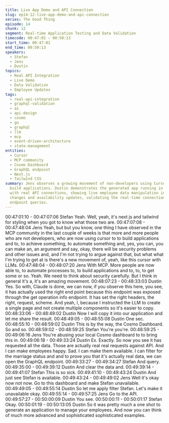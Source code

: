 ```yaml
---
title: Live App Demo and API Connection
slug: ep14-12-live-app-demo-and-api-connection
series: The Good Thing
episode: 14
chunk: 12
segment: Real-time Application Testing and Data Validation
timecode: 00:47:01 – 00:50:13
start_time: 00:47:01
end_time: 00:50:13
speakers:
  - Stefan
  - Jens
  - Dustin
topics:
  - Real API Integration
  - Live Demo
  - Data Validation
  - Employee Updates
tags:
  - real-api-integration
  - graphql-validation
  - ai
  - api-design
  - cosmo
  - go
  - graphql
  - llm
  - mcp
  - event-driven-architecture
  - state-management
entities:
  - Cursor
  - MCP community
  - Cosmo Dashboard
  - GraphQL endpoint
  - Next.js
  - Tailwind CSS
summary: Jens observes a growing movement of non-developers using Cursor and MCP to
  build applications. Dustin demonstrates the generated app running in Cosmo Dashboard
  with real API connections, showing live employee data manipulation including mood
  changes and availability updates, validating the real-time connection through GraphQL
  endpoint queries.
---
```


00:47:01:10 - 00:47:07:06
Stefan
Yeah. Well, yeah, it's next js and tailwind for styling when you got to know what those two are.
00:47:07:08 - 00:47:48:04
Jens
Yeah, but but you know, one thing I have observed in the MCP community in the last couple of
weeks is that more and more people who are not developers, who are now using cursor to to
build applications and to, to achieve something, to automate something and, yes, you can, you
can make an, an argument and say, okay, there will be security problems and other issues and,
and I'm not trying to argue against that, but what what I'm trying to get at is there's a new
movement of, yeah, like this cursor with LLMs.
00:47:48:04 - 00:48:07:20
Jens
With MCP. More people are now able to, to automate processes to, to build applications and to,
to, to get some or so. Yeah. We need to think about security carefully. But I think in general it's
a, it's an amazing movement.
00:48:07:23 - 00:48:33:03
Dustin
Yes. So with, Claude is done, we can now, if you observe this here, you see, it has actually used
the right end point because this endpoint was exposed through the get operation info endpoint.
It has set the right headers, the right, request, scheme. And yeah, I, because I instructed the
LLM to create a single page and not create multiple components so it's easier to copy.
00:48:33:06 - 00:48:49:02
Dustin
Now I will copy it into our application and let me share the result.
00:48:49:05 - 00:48:55:08
Dustin
One sec.
00:48:55:10 - 00:48:59:02
Dustin
This is by the way, the Cosmo Dashboard. So and so.
00:48:59:02 - 00:48:59:25
Stefan
You're you're.
00:48:59:25 - 00:49:06:16
Jens
You're abusing your local Cosmo dashboard to to bring this in.
00:49:06:18 - 00:49:33:24
Dustin
Ex. Exactly. So now you see it has requested all the data. Those are actually real real requests
against API. And I can make employees happy. Sad. I can make them available. I can filter for
the marriage status and and to prove you that it's actually real data, we can open the GraphQL
endpoint.
00:49:33:27 - 00:49:34:27
Stefan
And query.
00:49:35:00 - 00:49:39:12
Dustin
And clear the data and.
00:49:39:14 - 00:49:41:07
Stefan
This is so sick.
00:49:41:10 - 00:49:43:24
Dustin
And just see Stefan is available.
00:49:43:24 - 00:49:49:02
Jens
Well it's okay now not now. Go to this dashboard and make Stefan unavailable.
00:49:49:05 - 00:49:55:14
Dustin
So let me apply filter Stefan. Let's make it unavailable okay.
00:49:55:14 - 00:49:57:25
Jens
Go to the API.
00:49:57:27 - 00:50:00:09
Dustin
You see.
00:50:00:11 - 00:50:01:17
Stefan
Okay.
00:50:01:19 - 00:50:13:05
Dustin
So it was pretty much a one shot to generate an application to manage your employees. And
now you can think of much more advanced and sophisticated sophisticated examples.